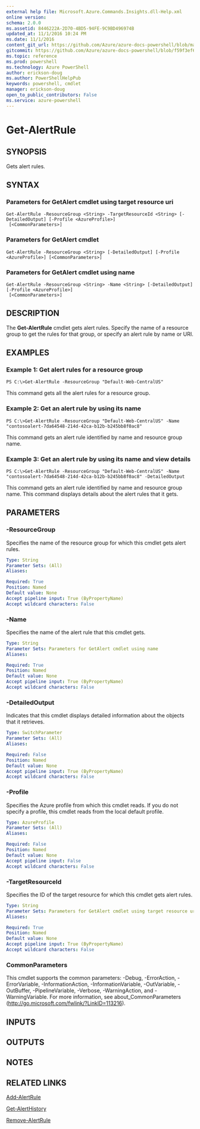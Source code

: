 ```yaml
---
external help file: Microsoft.Azure.Commands.Insights.dll-Help.xml
online version: 
schema: 2.0.0
ms.assetid: 8446222A-2D70-4BD5-94FE-9C9BD496974B
updated_at: 11/1/2016 10:24 PM
ms.date: 11/1/2016
content_git_url: https://github.com/Azure/azure-docs-powershell/blob/master/azureps-cmdlets-docs/ResourceManager/AzureRM.Insights/v0.9.8/Get-AlertRule.md
gitcommit: https://github.com/Azure/azure-docs-powershell/blob/f59f3ef60bc592383812213e69fd77ba950759ed/azureps-cmdlets-docs/ResourceManager/AzureRM.Insights/v0.9.8/Get-AlertRule.md
ms.topic: reference
ms.prod: powershell
ms.technology: Azure PowerShell
author: erickson-doug
ms.author: PowerShellHelpPub
keywords: powershell, cmdlet
manager: erickson-doug
open_to_public_contributors: False
ms.service: azure-powershell
---
```


# Get-AlertRule

## SYNOPSIS
Gets alert rules.

## SYNTAX

### Parameters for GetAlert cmdlet using target resource uri
```
Get-AlertRule -ResourceGroup <String> -TargetResourceId <String> [-DetailedOutput] [-Profile <AzureProfile>]
 [<CommonParameters>]
```

### Parameters for GetAlert cmdlet
```
Get-AlertRule -ResourceGroup <String> [-DetailedOutput] [-Profile <AzureProfile>] [<CommonParameters>]
```

### Parameters for GetAlert cmdlet using name
```
Get-AlertRule -ResourceGroup <String> -Name <String> [-DetailedOutput] [-Profile <AzureProfile>]
 [<CommonParameters>]
```

## DESCRIPTION
The **Get-AlertRule** cmdlet gets alert rules.
Specify the name of a resource group to get the rules for that group, or specify an alert rule by name or URI.

## EXAMPLES

### Example 1: Get alert rules for a resource group
```
PS C:\>Get-AlertRule -ResourceGroup "Default-Web-CentralUS"
```

This command gets all the alert rules for a resource group.

### Example 2: Get an alert rule by using its name
```
PS C:\>Get-AlertRule -ResourceGroup "Default-Web-CentralUS" -Name "contosoalert-7da64548-214d-42ca-b12b-b245bb8f0ac8"
```

This command gets an alert rule identified by name and resource group name.

### Example 3: Get an alert rule by using its name and view details
```
PS C:\>Get-AlertRule -ResourceGroup "Default-Web-CentralUS" -Name "contosoalert-7da64548-214d-42ca-b12b-b245bb8f0ac8" -DetailedOutput
```

This command gets an alert rule identified by name and resource group name.
This command displays details about the alert rules that it gets.

## PARAMETERS

### -ResourceGroup
Specifies the name of the resource group for which this cmdlet gets alert rules.

```yaml
Type: String
Parameter Sets: (All)
Aliases: 

Required: True
Position: Named
Default value: None
Accept pipeline input: True (ByPropertyName)
Accept wildcard characters: False
```

### -Name
Specifies the name of the alert rule that this cmdlet gets.

```yaml
Type: String
Parameter Sets: Parameters for GetAlert cmdlet using name
Aliases: 

Required: True
Position: Named
Default value: None
Accept pipeline input: True (ByPropertyName)
Accept wildcard characters: False
```

### -DetailedOutput
Indicates that this cmdlet displays detailed information about the objects that it retrieves.

```yaml
Type: SwitchParameter
Parameter Sets: (All)
Aliases: 

Required: False
Position: Named
Default value: None
Accept pipeline input: True (ByPropertyName)
Accept wildcard characters: False
```

### -Profile
Specifies the Azure profile from which this cmdlet reads.
If you do not specify a profile, this cmdlet reads from the local default profile.

```yaml
Type: AzureProfile
Parameter Sets: (All)
Aliases: 

Required: False
Position: Named
Default value: None
Accept pipeline input: False
Accept wildcard characters: False
```

### -TargetResourceId
Specifies the ID of the target resource for which this cmdlet gets alert rules.

```yaml
Type: String
Parameter Sets: Parameters for GetAlert cmdlet using target resource uri
Aliases: 

Required: True
Position: Named
Default value: None
Accept pipeline input: True (ByPropertyName)
Accept wildcard characters: False
```

### CommonParameters
This cmdlet supports the common parameters: -Debug, -ErrorAction, -ErrorVariable, -InformationAction, -InformationVariable, -OutVariable, -OutBuffer, -PipelineVariable, -Verbose, -WarningAction, and -WarningVariable. For more information, see about_CommonParameters (http://go.microsoft.com/fwlink/?LinkID=113216).

## INPUTS

## OUTPUTS

## NOTES

## RELATED LINKS

[Add-AlertRule](xref:ResourceManager/AzureRM.Insights/v0.9.8/Add-AlertRule.md)

[Get-AlertHistory](xref:ResourceManager/AzureRM.Insights/v0.9.8/Get-AlertHistory.md)

[Remove-AlertRule](xref:ResourceManager/AzureRM.Insights/v0.9.8/Remove-AlertRule.md)


